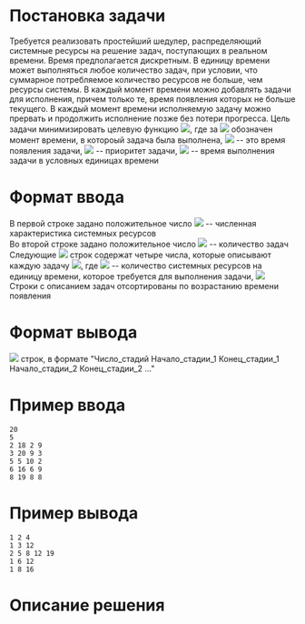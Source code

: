 # Постановка задачи

Требуется реализовать простейший шедулер, распределяющий системные ресурсы на решение задач, поступающих в реальном времени. Время предполагается дискретным. В единицу времени может выполняться любое количество задач, при условии, что суммарное потребляемое количество ресурсов не больше, чем ресурсы системы. В каждый момент времени можно добавлять задачи для исполнения, причем только те, время появления которых не больше текущего. В каждый момент времени исполняемую задачу можно прервать и продолжить исполнение позже без потери прогресса. Цель задачи минимизировать целевую функцию <img src="https://render.githubusercontent.com/render/math?math=loss=\sum_{i}p_{i}\cdot\frac{f_{i} - t_{i}}{d_{i}}">, где за <img src="https://render.githubusercontent.com/render/math?math=f_{i}"> обозначен момент времени, в котороый задача была выполнена, <img src="https://render.githubusercontent.com/render/math?math=t_{i}"> -- это время появления задачи, <img src="https://render.githubusercontent.com/render/math?math=p_{i}"> -- приоритет задачи, <img src="https://render.githubusercontent.com/render/math?math=d_{i}"> -- время выполнения задачи в условных единицах времени

# Формат ввода

В первой строке задано положительное число <img src="https://render.githubusercontent.com/render/math?math=R, 0 < R \leq 1000"> -- численная характеристика системных ресурсов  
Во второй строке задано положительное число <img src="https://render.githubusercontent.com/render/math?math=N, 0 < N \leq 1000"> -- количество задач  
Следующие <img src="https://render.githubusercontent.com/render/math?math=N"> строк содержат четыре числа, которые описывают каждую задачу <img src="https://render.githubusercontent.com/render/math?math=t_{i}\:p_{i}\:d_{i}\:r_{i}">, где <img src="https://render.githubusercontent.com/render/math?math=r_{i}"> -- количество системных ресурсов на единицу времени, которое требуется для выполнения задачи, <img src="https://render.githubusercontent.com/render/math?math=0 < t_{i},p_{i},d_{i},r_{i} \leq 100">  
Строки с описанием задач отсортированы по возрастанию времени появления

# Формат вывода
<img src="https://render.githubusercontent.com/render/math?math=N"> строк, в формате "Число_стадий Начало_стадии_1 Конец_стадии_1 Начало_стадии_2 Конец_стадии_2 ..."

# Пример ввода
```
20
5
2 18 2 9
3 20 9 3
5 5 10 2
6 16 6 9
8 19 8 8
```
# Пример вывода
```
1 2 4 
1 3 12 
2 5 8 12 19 
1 6 12 
1 8 16 
```
# Описание решения
